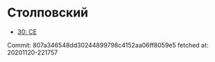 # Столповский
- [30: CE](30.md)

Commit: 807a346548dd30244899798c4152aa06ff8059e5
 fetched at: 20201120-221757
